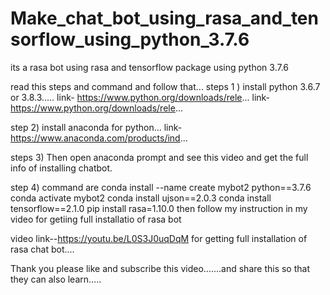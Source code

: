 # Make_chat_bot_using_rasa_and_tensorflow_using_python_3.7.6
its a rasa bot using rasa and tensorflow package using python 3.7.6



read this steps and command and follow that...
steps 1 ) install python 3.6.7 or 3.8.3.....
link- https://www.python.org/downloads/rele...
link- https://www.python.org/downloads/rele...

step 2)  install anaconda for python...
link- https://www.anaconda.com/products/ind...

steps 3) Then open anaconda prompt and see this video and get the full info of installing chatbot. 

step 4) command are 
conda install --name create mybot2 python==3.7.6
conda activate mybot2
conda install ujson==2.0.3
conda install tensorflow==2.1.0
pip install rasa=1.10.0
then follow my instruction in my video for getiing full installatio of rasa bot

video link--https://youtu.be/L0S3J0uqDqM for getting full installation of rasa chat bot....


Thank you
please like and subscribe this video.......and share this so that they can also learn.....

